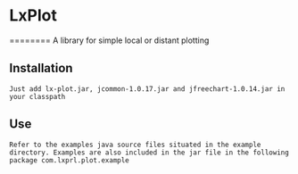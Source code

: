 # LxPlot
========
A library for simple local or distant plotting

## Installation
	Just add lx-plot.jar, jcommon-1.0.17.jar and jfreechart-1.0.14.jar in your classpath
	
## Use
	Refer to the examples java source files situated in the example directory. Examples are also included in the jar file in the following package com.lxprl.plot.example
